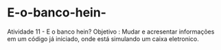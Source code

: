 # E-o-banco-hein-
Atividade 11 - E o banco hein?
Objetivo : Mudar e acresentar informações em um código já iniciado, onde está simulando um caixa eletronico.

